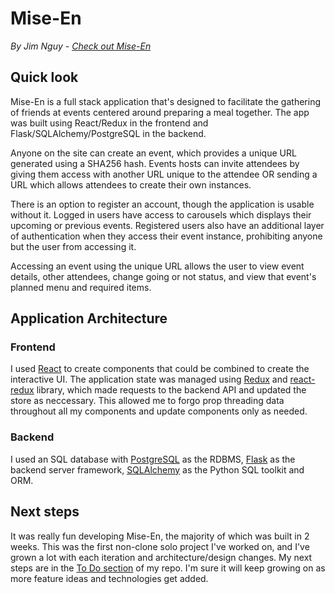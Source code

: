 # Mise-En

_By Jim Nguy - [Check out Mise-En](https://mise-en.herokuapp.com/)_

## Quick look

Mise-En is a full stack application that's designed to facilitate the gathering of friends at events centered around preparing a meal together. The app was built using React/Redux in the frontend and Flask/SQLAlchemy/PostgreSQL in the backend.

Anyone on the site can create an event, which provides a unique URL generated using a SHA256 hash. Events hosts can invite attendees by giving them access with another URL unique to the attendee OR sending a URL which allows attendees to create their own instances.

There is an option to register an account, though the application is usable without it. Logged in users have access to carousels which displays their upcoming or previous events. Registered users also have an additional layer of authentication when they access their event instance, prohibiting anyone but the user from accessing it.

Accessing an event using the unique URL allows the user to view event details, other attendees, change going or not status, and view that event's planned menu and required items.

## Application Architecture

### Frontend

I used [React](https://reactjs.org/) to create components that could be combined to create the interactive UI. The application state was managed using [Redux](https://redux.js.org/) and [react-redux](https://react-redux.js.org/) library, which made requests to the backend API and updated the store as neccessary. This allowed me to forgo prop threading data throughout all my components and update components only as needed.

### Backend

I used an SQL database with [PostgreSQL](https://www.postgresql.org/) as the RDBMS, [Flask](https://flask.palletsprojects.com/en/2.0.x/) as the backend server framework, [SQLAlchemy](https://www.sqlalchemy.org/) as the Python SQL toolkit and ORM.

## Next steps

It was really fun developing Mise-En, the majority of which was built in 2 weeks. This was the first non-clone solo project I've worked on, and I've grown a lot with each iteration and architecture/design changes. My next steps are in the [To Do section](https://github.com/guny12/Capstone-Mise-En/projects/1) of my repo. I'm sure it will keep growing on as more feature ideas and technologies get added.
